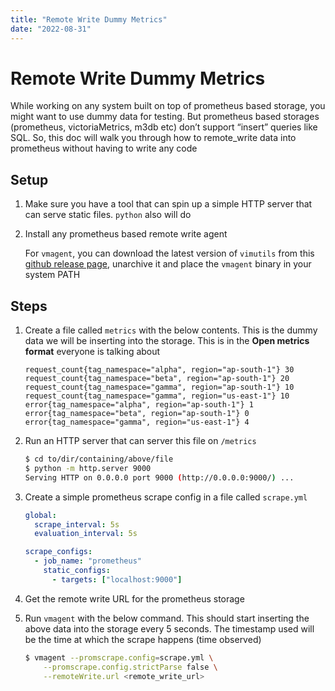 ```yaml
---
title: "Remote Write Dummy Metrics"
date: "2022-08-31"
---
```


# Remote Write Dummy Metrics

While working on any system built on top of prometheus based storage, you might
want to use dummy data for testing. But prometheus based storages (prometheus,
victoriaMetrics, m3db etc) don’t support “insert” queries like SQL. So, this
doc will walk you through how to remote_write data into prometheus without
having to write any code

## Setup

1. Make sure you have a tool that can spin up a simple HTTP server that can serve static files. `python` also will do
2. Install any prometheus based remote write agent 
    
    For `vmagent`, you can download the latest version of `vimutils` from this
    [github release page](https://github.com/VictoriaMetrics/VictoriaMetrics/releases),
    unarchive it and place the `vmagent` binary in your system PATH
    

## Steps

1. Create a file called `metrics` with the below contents. This is the dummy data we will be inserting into the storage. This is in the **Open metrics format** everyone is talking about
    
    ```
    request_count{tag_namespace="alpha", region="ap-south-1"} 30
    request_count{tag_namespace="beta", region="ap-south-1"} 20
    request_count{tag_namespace="gamma", region="ap-south-1"} 10
    request_count{tag_namespace="gamma", region="us-east-1"} 10
    error{tag_namespace="alpha", region="ap-south-1"} 1
    error{tag_namespace="beta", region="ap-south-1"} 0
    error{tag_namespace="gamma", region="us-east-1"} 4
    ```
    
2. Run an HTTP server that can server this file on `/metrics`
    
    ```bash
    $ cd to/dir/containing/above/file
    $ python -m http.server 9000
    Serving HTTP on 0.0.0.0 port 9000 (http://0.0.0.0:9000/) ...
    ```
    
3. Create a simple prometheus scrape config in a file called `scrape.yml`
    
    ```yml
    global:
      scrape_interval: 5s
      evaluation_interval: 5s
    
    scrape_configs:
      - job_name: "prometheus"
        static_configs:
          - targets: ["localhost:9000"]
    ```
    
4. Get the remote write URL for the prometheus storage
5. Run `vmagent` with the below command. This should start inserting the above data into the storage every 5 seconds. The timestamp used will be the time at which the scrape happens (time observed)
    
    ```bash
    $ vmagent --promscrape.config=scrape.yml \
    	--promscrape.config.strictParse false \
    	--remoteWrite.url <remote_write_url>
    ```
